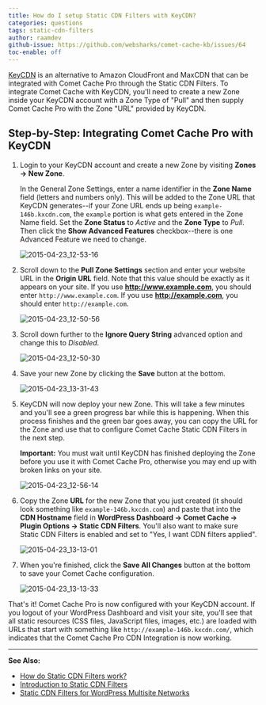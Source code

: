 ```yaml
---
title: How do I setup Static CDN Filters with KeyCDN?
categories: questions
tags: static-cdn-filters
author: raamdev
github-issue: https://github.com/websharks/comet-cache-kb/issues/64
toc-enable: off
---
```


[KeyCDN](https://www.keycdn.com) is an alternative to Amazon CloudFront and MaxCDN that can be integrated with Comet Cache Pro through the Static CDN Filters. To integrate Comet Cache with KeyCDN, you'll need to create a new Zone inside your KeyCDN account with a Zone Type of "Pull" and then supply Comet Cache Pro with the Zone "URL" provided by KeyCDN.

## Step-by-Step: Integrating Comet Cache Pro with KeyCDN

1. Login to your KeyCDN account and create a new Zone by visiting **Zones → New Zone**.  

     In the General Zone Settings, enter a name identifier in the **Zone Name** field (letters and numbers only). This will be added to the Zone URL that KeyCDN generates--if your Zone URL ends up being `example-146b.kxcdn.com`, the `example` portion is what gets entered in the Zone Name field. Set the **Zone Status** to _Active_ and the **Zone Type** to _Pull_. Then click the **Show Advanced Features** checkbox--there is one Advanced Feature we need to change.

     ![2015-04-23_12-53-16](https://cloud.githubusercontent.com/assets/53005/7303124/54868c20-e9bc-11e4-9b60-857ac928ff57.png)

1. Scroll down to the **Pull Zone Settings** section and enter your website URL in the **Origin URL** field. Note that this value should be exactly as it appears on your site. If you use **http://www.example.com**, you should enter `http://www.example.com`. If you use **http://example.com**, you should enter `http://example.com`.

     ![2015-04-23_12-50-56](https://cloud.githubusercontent.com/assets/53005/7303180/b635e43e-e9bc-11e4-8381-121e6bfc11e3.png)

1. Scroll down further to the **Ignore Query String** advanced option and change this to _Disabled_.

     ![2015-04-23_12-50-30](https://cloud.githubusercontent.com/assets/53005/7303222/f6e86a88-e9bc-11e4-847f-2e0b8b4d3faa.png)

1. Save your new Zone by clicking the **Save** button at the bottom.

     ![2015-04-23_13-31-43](https://cloud.githubusercontent.com/assets/53005/7303248/347a1fc2-e9bd-11e4-92b1-54558aed53fc.png)

1. KeyCDN will now deploy your new Zone. This will take a few minutes and you'll see a green progress bar while this is happening. When this process finishes and the green bar goes away, you can copy the URL for the Zone and use that to configure Comet Cache Static CDN Filters in the next step.

     **Important:** You must wait until KeyCDN has finished deploying the Zone before you use it with Comet Cache Pro, otherwise you may end up with broken links on your site.

     ![2015-04-23_12-56-14](https://cloud.githubusercontent.com/assets/53005/7303286/8c738efc-e9bd-11e4-8531-35189cfc7b15.png)

1. Copy the Zone **URL** for the new Zone that you just created (it should look something like `example-146b.kxcdn.com`) and paste that into the **CDN Hostname** field in **WordPress Dashboard → Comet Cache → Plugin Options → Static CDN Filters**. You'll also want to make sure Static CDN Filters is enabled and set to "Yes, I want CDN filters applied".

     ![2015-04-23_13-13-01](https://cloud.githubusercontent.com/assets/53005/7303357/111a3ac0-e9be-11e4-9e9a-452d3968cb98.png)

1. When you're finished, click the **Save All Changes** button at the bottom to save your Comet Cache configuration.

     ![2015-04-23_13-13-33](https://cloud.githubusercontent.com/assets/53005/7303359/12bd867a-e9be-11e4-952e-361cc63441a2.png)

That's it! Comet Cache Pro is now configured with your KeyCDN account. If you logout of your WordPress Dashboard and visit your site, you'll see that all static resources (CSS files, JavaScript files, images, etc.) are loaded with URLs that start with something like `http://example-146b.kxcdn.com/`, which indicates that the Comet Cache Pro CDN Integration is now working.

---

**See Also:**

- [How do Static CDN Filters work?](http://cometcache.com/kb-article/how-do-static-cdn-filters-work/)
- [Introduction to Static CDN Filters](http://cometcache.com/kb-article/introduction-to-static-cdn-filters/)
- [Static CDN Filters for WordPress Multisite Networks](http://cometcache.com/kb-article/static-cdn-filters-for-wordpress-multisite-networks/)
